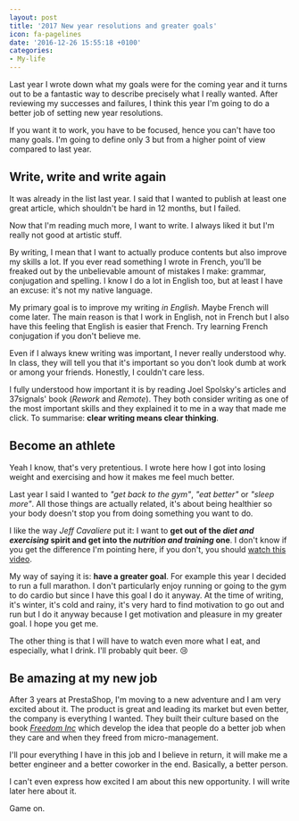 ```yaml
---
layout: post
title: '2017 New year resolutions and greater goals'
icon: fa-pagelines
date: '2016-12-26 15:55:18 +0100'
categories:
- My-life
---
```


Last year I wrote down what my goals were for the coming year and it turns out to be a fantastic way to describe precisely what I really wanted.
After reviewing my successes and failures, I think this year I'm going to do a better job of setting new year resolutions.

If you want it to work, you have to be focused, hence you can't have too many goals. I'm going to define only 3 but from a higher point of view compared to last year.



<h2><i class="fa fa-pencil"></i> Write, write and write again</h2>

It was already in the list last year. I said that I wanted to publish at least one great article, which shouldn't be hard in 12 months, but I failed.

Now that I'm reading much more, I want to write. I always liked it but I'm really not good at artistic stuff.

By writing, I mean that I want to actually produce contents but also improve my skills a lot. If you ever read something I wrote in French, you'll be freaked out by the unbelievable amount of mistakes I make: grammar, conjugation and spelling. I know I do a lot in English too, but at least I have an excuse: it's not my native language.

My primary goal is to improve my writing *in English*. Maybe French will come later. The main reason is that I work in English, not in French but I also have this feeling that English is easier that French. Try learning French conjugation if you don't believe me.

Even if I always knew writing was important, I never really understood why. In class, they will tell you that it's important so you don't look dumb at work or among your friends. Honestly, I couldn't care less.

I fully understood how important it is by reading Joel Spolsky's articles and 37signals' book (*Rework* and *Remote*). They both consider writing as one of the most important skills and they explained it to me in a way that made me click. To summarise: **clear writing means clear thinking**.



<h2><i class="fa fa-medkit"></i>  Become an athlete</h2>

Yeah I know, that's very pretentious. I wrote here how I got into losing weight and exercising and how it makes me feel much better.

Last year I said I wanted to *"get back to the gym"*, *"eat better"* or *"sleep more"*. All those things are actually related, it's about being healthier so your body doesn't stop you from doing something you want to do.

I like the way *Jeff Cavaliere* put it: I want to **get out of the *diet and exercising* spirit and get into the *nutrition and training* one**. I don't know if you get the difference I'm pointing here, if you don't, you should [watch this video](https://www.youtube.com/watch?v=k47Ho4cufNc).

My way of saying it is: **have a greater goal**. For example this year I decided to run a full marathon. I don't particularly enjoy running or going to the gym to do cardio but since I have this goal I do it anyway. At the time of writing, it's winter, it's cold and rainy, it's very hard to find motivation to go out and run but I do it anyway because I get motivation and pleasure in my greater goal. I hope you get me.

The other thing is that I will have to watch even more what I eat, and especially, what I drink. I'll probably quit beer. :cry:



<h2><i class="fa fa-code"></i>  Be amazing at my new job</h2>

After 3 years at PrestaShop, I'm moving to a new adventure and I am very excited about it. The product is great and leading its market but even better, the company is everything I wanted. They built their culture based on the book [*Freedom Inc*](https://www.amazon.com/Freedom-Inc-Employees-Business-Productivity/dp/0307409384/ref=sr_1_1?s=books&ie=UTF8&qid=1482766731&sr=1-1&keywords=freedom+inc) which develop the idea that people do a better job when they care and when they freed from micro-management.

I'll pour everything I have in this job and I believe in return, it will make me a better engineer and a better coworker in the end. Basically, a better person.

I can't even express how excited I am about this new opportunity. I will write later here about it.

Game on.
